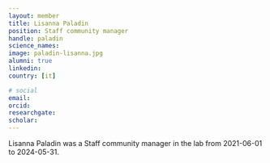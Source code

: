 ```yaml
---
layout: member
title: Lisanna Paladin
position: Staff community manager
handle: paladin
science_names: 
image: paladin-lisanna.jpg
alumni: true
linkedin:
country: [it]

# social
email:
orcid:
researchgate:
scholar:
---
```


Lisanna Paladin was a Staff community manager in the lab from 2021-06-01 to 2024-05-31.